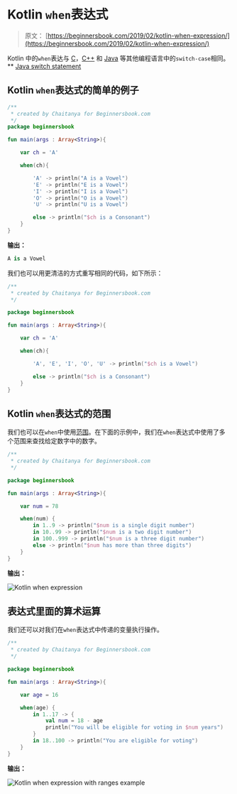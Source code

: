 # Kotlin `when`表达式

> 原文： [https://beginnersbook.com/2019/02/kotlin-when-expression/](https://beginnersbook.com/2019/02/kotlin-when-expression/)

Kotlin 中的`when`表达与 [C](https://beginnersbook.com/2014/01/switch-case-statements-in-c/)，[C++](https://beginnersbook.com/2017/08/cpp-switch-case/) 和 [Java](https://beginnersbook.com/2017/08/java-switch-case/) 等其他编程语言中的`switch-case`相同。**
[Java switch statement](https://www.flowerbrackets.com/switch-statement-in-java/)

## Kotlin `when`表达式的简单的例子

```kotlin
/**
 * created by Chaitanya for Beginnersbook.com
 */
package beginnersbook

fun main(args : Array<String>){

    var ch = 'A'

    when(ch){

        'A' -> println("A is a Vowel")
        'E' -> println("E is a Vowel")
        'I' -> println("I is a Vowel")
        'O' -> println("O is a Vowel")
        'U' -> println("U is a Vowel")

        else -> println("$ch is a Consonant")
    }
}
```

**输出：**

```kotlin
A is a Vowel
```

我们也可以用更清洁的方式重写相同的代码，如下所示：

```kotlin
/**
 * created by Chaitanya for Beginnersbook.com
 */

package beginnersbook

fun main(args : Array<String>){

    var ch = 'A'

    when(ch){

        'A', 'E', 'I', 'O', 'U' -> println("$ch is a Vowel")

        else -> println("$ch is a Consonant")
    }
}
```

## Kotlin `when`表达式的范围

我们也可以在`when`中使用[范围](https://beginnersbook.com/2019/02/kotlin-ranges/)。在下面的示例中，我们在`when`表达式中使用了多个范围来查找给定数字中的数字。

```kotlin
/**
 * created by Chaitanya for Beginnersbook.com
 */

package beginnersbook

fun main(args : Array<String>){

    var num = 78

    when(num) {
        in 1..9 -> println("$num is a single digit number")
        in 10..99 -> println("$num is a two digit number")
        in 100..999 -> println("$num is a three digit number")
        else -> println("$num has more than three digits")
    }
}
```

**输出：**

![Kotlin when expression](img/5790847059353069ab4848541fff58cf.jpg)

## 表达式里面的算术运算

我们还可以对我们在`when`表达式中传递的变量执行操作。

```kotlin
/**
 * created by Chaitanya for Beginnersbook.com
 */

package beginnersbook

fun main(args : Array<String>){

    var age = 16

    when(age) {
        in 1..17 -> {
            val num = 18 - age
            println("You will be eligible for voting in $num years")
        }
        in 18..100 -> println("You are eligible for voting")
    }
}
```

**输出：**

![Kotlin when expression with ranges example](img/e2fc38341fa585c52e3a5ef886e22b63.jpg)
